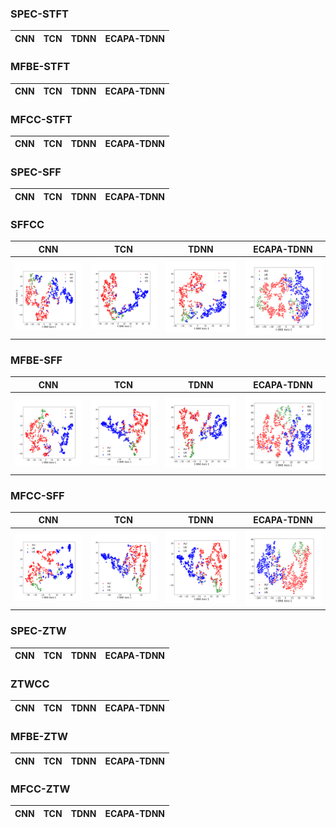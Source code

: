 ### SPEC-STFT
|CNN      | TCN      | TDNN      | ECAPA-TDNN      |
|------------|-------------|-------------|-------------|

### MFBE-STFT
|CNN      | TCN      | TDNN      | ECAPA-TDNN      |
|------------|-------------|-------------|-------------|
### MFCC-STFT
|CNN      | TCN      | TDNN      | ECAPA-TDNN      |
|------------|-------------|-------------|-------------|

### SPEC-SFF
|CNN      | TCN      | TDNN      | ECAPA-TDNN      |
|------------|-------------|-------------|-------------|

### SFFCC

|CNN      | TCN      | TDNN      | ECAPA-TDNN      |
|------------|-------------|-------------|-------------|
| <img src="https://github.com/r39ashmi/e2e_dialect/blob/main/resources/t-SNE_projections/SFFCC/Figure8a-1.png?raw=true" width="250"> | <img src="https://github.com/r39ashmi/e2e_dialect/blob/main/resources/t-SNE_projections/SFFCC/Figure8b-1.png?raw=true" width="250"> | <img src="https://github.com/r39ashmi/e2e_dialect/blob/main/resources/t-SNE_projections/SFFCC/Figure8c-1.png?raw=true" width="250"> | <img src="https://github.com/r39ashmi/e2e_dialect/blob/main/resources/t-SNE_projections/SFFCC/Figure8d-1.png?raw=true" width="250"> | 

### MFBE-SFF
|CNN      | TCN      | TDNN      | ECAPA-TDNN      |
|------------|-------------|-------------|-------------|
| <img src="https://github.com/r39ashmi/e2e_dialect/blob/main/resources/t-SNE_projections/MFBE-SFF/Fig1.png?raw=true" width="250"> | <img src="https://github.com/r39ashmi/e2e_dialect/blob/main/resources/t-SNE_projections/MFBE-SFF/Fig2.png?raw=true" width="250"> | <img src="https://github.com/r39ashmi/e2e_dialect/blob/main/resources/t-SNE_projections/MFBE-SFF/Fig3.png?raw=true" width="250"> | <img src="https://github.com/r39ashmi/e2e_dialect/blob/main/resources/t-SNE_projections/MFBE-SFF/Fig4.png?raw=true" width="250"> |



### MFCC-SFF
|CNN      | TCN      | TDNN      | ECAPA-TDNN      |
|------------|-------------|-------------|-------------|
| <img src="https://github.com/r39ashmi/e2e_dialect/blob/main/resources/t-SNE_projections/MFCC-SFF/Fig1.png?raw=true" width="250"> | <img src="https://github.com/r39ashmi/e2e_dialect/blob/main/resources/t-SNE_projections/MFCC-SFF/Fig2.png?raw=true" width="250"> | <img src="https://github.com/r39ashmi/e2e_dialect/blob/main/resources/t-SNE_projections/MFCC-SFF/Fig3.png?raw=true" width="250"> | <img src="https://github.com/r39ashmi/e2e_dialect/blob/main/resources/t-SNE_projections/MFCC-SFF/Fig4.png?raw=true" width="250"> |

### SPEC-ZTW
|CNN      | TCN      | TDNN      | ECAPA-TDNN      |
|------------|-------------|-------------|-------------|

### ZTWCC
|CNN      | TCN      | TDNN      | ECAPA-TDNN      |
|------------|-------------|-------------|-------------|

### MFBE-ZTW
|CNN      | TCN      | TDNN      | ECAPA-TDNN      |
|------------|-------------|-------------|-------------|


### MFCC-ZTW
|CNN      | TCN      | TDNN      | ECAPA-TDNN      |
|------------|-------------|-------------|-------------|

